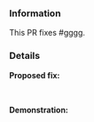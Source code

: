 <!-- 
    Failure to fill out this template properly may result in your PR being ignored without warning. 
    
    MicroROS Build Action is licensed under the GNU GPL-v3 license, By contributing to MicroROS Build Action
    You agree to license your contribution under the GNU GPL-v3 license, which can be found here: https://github.com/samyarsadat/MicroROS-Build-Action/blob/main/LICENSE
-->


### Information

<!-- Replace #gggg with the number of the original issue. -->

This PR fixes #gggg. 

### Details

**Proposed fix:**



<br>

**Demonstration:**    

<!--
    Include screenshots, log, ext. from before and after as necessary.
-->